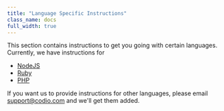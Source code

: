 ```yaml
---
title: "Language Specific Instructions"
class_name: docs
full_width: true
---
```


This section contains instructions to get you going with certain languages. Currently, we have instructions for

- [NodeJS](/docs/boxes/specifics/node)
- [Ruby](/docs/boxes/specifics/ruby)
- [PHP](/docs/boxes/specifics/php)

If you want us to provide instructions for other languages, please email [support@codio.com](mailto:support@codio.com) and we'll get them added.


